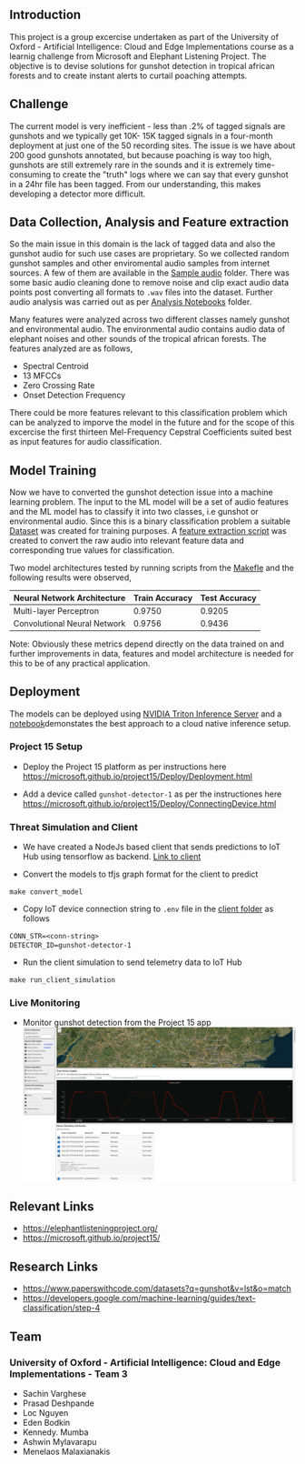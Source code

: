 ## Introduction

This project is a group excercise undertaken as part of the University of Oxford - Artificial Intelligence: Cloud and Edge Implementations course as a learnig challenge from Microsoft and Elephant Listening Project. The objective is to devise solutions for gunshot detection in tropical african forests and to create instant alerts to curtail poaching attempts. 

## Challenge

The current model is very inefficient - less than .2% of tagged signals are gunshots and we typically get 10K- 15K tagged signals in a four-month deployment at just one of the 50 recording sites. The issue is we have about 200 good gunshots annotated, but because poaching is way too high, gunshots are still extremely rare in the sounds and it is extremely time-consuming to create the "truth" logs where we can say that every gunshot in a 24hr file has been tagged. From our understanding, this makes developing a detector more difficult.

## Data Collection, Analysis and Feature extraction

So the main issue in this domain is the lack of tagged data and also the gunshot audio for such use cases are proprietary. So we collected random gunshot samples and other enviromental audio samples from internet sources. A few of them are available in the [Sample audio](../Code/Sample_Audio_Data) folder. There was some basic audio cleaning done to remove noise and clip exact audio data points post converting all formats to `.wav` files into the dataset. Further audio analysis was carried out as per [Analysis Notebooks](../Code/Analysis) folder.

Many features were analyzed across two different classes namely gunshot and environmental audio. The environmental audio contains audio data of elephant noises and other sounds of the tropical african forests. The features analyzed are as follows,

- Spectral Centroid
- 13 MFCCs
- Zero Crossing Rate
- Onset Detection Frequency

There could be more features relevant to this classification problem which can be analyzed to imporve the model in the future and for the scope of this excercise the first thirteen Mel-Frequency Cepstral Coefficients suited best as input features for audio classification.

## Model Training

Now we have to converted the gunshot detection issue into a machine learning problem. The input to the ML model will be a set of audio features and the ML model has to classify it into two classes, i.e gunshot or environmental audio. Since this is a binary classification problem a suitable [Dataset](../Code/Dataset) was created for training purposes. A [feature extraction script](../Code/Model_Training/feature_extraction.py) was created to convert the raw audio into relevant feature data and corresponding true values for classification.

Two model architectures tested by running scripts from the [Makefle](../Code/Model_Training/Makefile) and the following results were observed,

| Neural Network Architecture                | Train Accuracy | Test Accuracy |
| ---------------------------- | -------------- | ------------- |
| Multi-layer Perceptron       | 0.9750         | 0.9205        |
| Convolutional Neural Network | 0.9756         | 0.9436        |

Note: Obviously these metrics depend directly on the data trained on and further improvements in data, features and model architecture is needed for this to be of any practical application.

## Deployment

The models can be deployed using [NVIDIA Triton Inference Server](https://developer.nvidia.com/nvidia-triton-inference-server) and a [notebook](../Code/Deployment/deploy.ipynb)demonstates the best approach to a cloud native inference setup.

### Project 15 Setup

- Deploy the Project 15 platform as per instructions here https://microsoft.github.io/project15/Deploy/Deployment.html

- Add a device called `gunshot-detector-1` as per the instructiones here https://microsoft.github.io/project15/Deploy/ConnectingDevice.html


### Threat Simulation and Client

* We have created a NodeJs based client that sends predictions to IoT Hub using tensorflow as backend. [Link to client](../Code/Deployment/Client)

* Convert the models to tfjs graph format for the client to predict
```
make convert_model
```

* Copy IoT device connection string to `.env` file in the [client folder](../Code/Deployment/Client) as follows

```
CONN_STR=<conn-string>
DETECTOR_ID=gunshot-detector-1
```

* Run the client simulation to send telemetry data to IoT Hub
```
make run_client_simulation
```

### Live Monitoring

- Monitor gunshot detection from the Project 15 app
  ![gunshot_telemetry](../elp_monitor.png)


## Relevant Links

- https://elephantlisteningproject.org/
- https://microsoft.github.io/project15/

## Research Links

- https://www.paperswithcode.com/datasets?q=gunshot&v=lst&o=match
- https://developers.google.com/machine-learning/guides/text-classification/step-4

## Team

### University of Oxford - Artificial Intelligence: Cloud and Edge Implementations - Team 3

- Sachin Varghese
- Prasad Deshpande
- Loc Nguyen
- Eden Bodkin
- Kennedy. Mumba
- Ashwin Mylavarapu
- Menelaos Malaxianakis